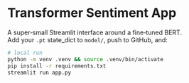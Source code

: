 # Transformer Sentiment App

A super‑small Streamlit interface around a fine‑tuned BERT.  
Add your `.pt` state_dict to `model/`, push to GitHub, and:

```bash
# local run
python -m venv .venv && source .venv/bin/activate
pip install -r requirements.txt
streamlit run app.py
